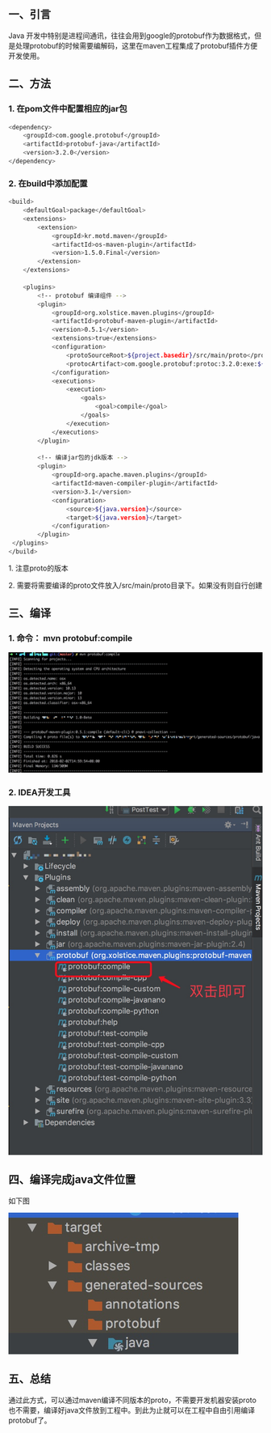 一、引言
----

Java 开发中特别是进程间通讯，往往会用到google的protobuf作为数据格式，但是处理protobuf的时候需要编解码，这里在maven工程集成了protobuf插件方便开发使用。

二、方法
----

### 1\. 在pom文件中配置相应的jar包

```sh
<dependency>
    <groupId>com.google.protobuf</groupId>
    <artifactId>protobuf-java</artifactId>
    <version>3.2.0</version>
</dependency>
```

### 2\. 在build中添加配置

```sh
<build>
    <defaultGoal>package</defaultGoal>
    <extensions>
        <extension>
            <groupId>kr.motd.maven</groupId>
            <artifactId>os-maven-plugin</artifactId>
            <version>1.5.0.Final</version>
        </extension>
    </extensions>

    <plugins>
        <!-- protobuf 编译组件 -->
        <plugin>
            <groupId>org.xolstice.maven.plugins</groupId>
            <artifactId>protobuf-maven-plugin</artifactId>
            <version>0.5.1</version>
            <extensions>true</extensions>
            <configuration>
                <protoSourceRoot>${project.basedir}/src/main/proto</protoSourceRoot>
                <protocArtifact>com.google.protobuf:protoc:3.2.0:exe:${os.detected.classifier}</protocArtifact>
            </configuration>
            <executions>
                <execution>
                    <goals>
                        <goal>compile</goal>
                    </goals>
                </execution>
            </executions>
        </plugin>

        <!-- 编译jar包的jdk版本 -->
        <plugin>
            <groupId>org.apache.maven.plugins</groupId>
            <artifactId>maven-compiler-plugin</artifactId>
            <version>3.1</version>
            <configuration>
                <source>${java.version}</source>
                <target>${java.version}</target>
            </configuration>
        </plugin>
 </plugins>
</build>
```

1\. 注意proto的版本

2\. 需要将需要编译的proto文件放入/src/main/proto目录下。如果没有则自行创建

三、编译
----

### 1\. 命令： mvn protobuf:compile

![](resources/9C3D86062D66843AC8E855BA82BBFA0F.jpg)

### 2\. IDEA开发工具

![](resources/1892D16BB70CD80025A457511C0457A1.jpg)

四、编译完成java文件位置
--------------

如下图

![](resources/77B9EE5AAE5928EFA66C341712F0B009.jpg)

五、总结
----

通过此方式，可以通过maven编译不同版本的proto，不需要开发机器安装proto也不需要，编译好java文件放到工程中。到此为止就可以在工程中自由引用编译protobuf了。

